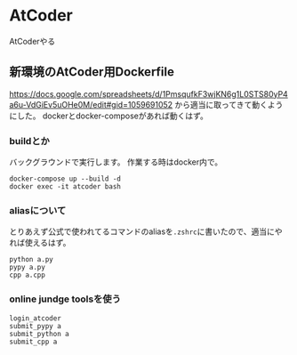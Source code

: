 # AtCoder
AtCoderやる

## 新環境のAtCoder用Dockerfile
https://docs.google.com/spreadsheets/d/1PmsqufkF3wjKN6g1L0STS80yP4a6u-VdGiEv5uOHe0M/edit#gid=1059691052
から適当に取ってきて動くようにした。
dockerとdocker-composeがあれば動くはず。

### buildとか
バックグラウンドで実行します。
作業する時はdocker内で。
```
docker-compose up --build -d
docker exec -it atcoder bash
```

### aliasについて
とりあえず公式で使われてるコマンドのaliasを`.zshrc`に書いたので、適当にやれば使えるはず。
```
python a.py
pypy a.py
cpp a.cpp
```

### online jundge toolsを使う
```
login_atcoder
submit_pypy a
submit_python a
submit_cpp a
```
